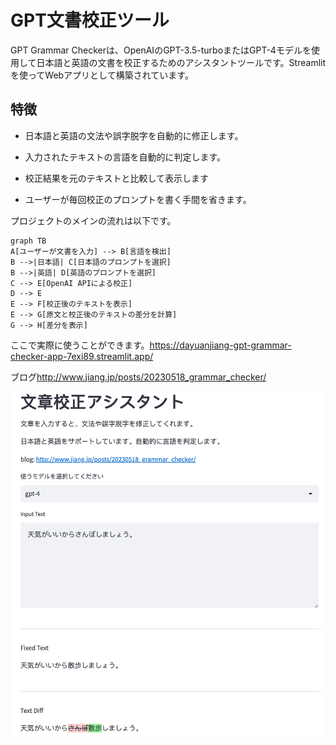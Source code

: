 # GPT文書校正ツール

GPT Grammar Checkerは、OpenAIのGPT-3.5-turboまたはGPT-4モデルを使用して日本語と英語の文書を校正するためのアシスタントツールです。Streamlitを使ってWebアプリとして構築されています。

## **特徴**

-   日本語と英語の文法や誤字脱字を自動的に修正します。

-   入力されたテキストの言語を自動的に判定します。

-   校正結果を元のテキストと比較して表示します

-   ユーザーが毎回校正のプロンプトを書く手間を省きます。

プロジェクトのメインの流れは以下です。

``` mermaid
graph TB
A[ユーザーが文書を入力] --> B[言語を検出]
B -->|日本語| C[日本語のプロンプトを選択]
B -->|英語| D[英語のプロンプトを選択]
C --> E[OpenAI APIによる校正]
D --> E
E --> F[校正後のテキストを表示]
E --> G[原文と校正後のテキストの差分を計算]
G --> H[差分を表示]
```

ここで実際に使うことができます。<https://dayuanjiang-gpt-grammar-checker-app-7exi89.streamlit.app/>

ブログ<http://www.jiang.jp/posts/20230518_grammar_checker/>

![](images/paste-1.png)